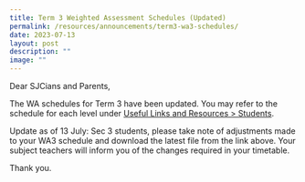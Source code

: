 ```yaml
---
title: Term 3 Weighted Assessment Schedules (Updated)
permalink: /resources/announcements/term3-wa3-schedules/
date: 2023-07-13
layout: post
description: ""
image: ""
---
```

Dear SJCians and Parents,

The WA schedules for Term 3 have been updated. You may refer to the schedule for each level under [Useful Links and Resources > Students](https://www.chijstjosephsconvent.moe.edu.sg/useful-links/students/).

Update as of 13 July:
Sec 3 students, please take note of adjustments made to your WA3 schedule and download the latest file from the link above. Your subject teachers will inform you of the changes required in your timetable. 


Thank you.